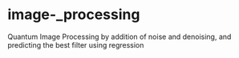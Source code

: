 # image-_processing
Quantum Image Processing by addition of noise and denoising, and predicting the best filter using regression
